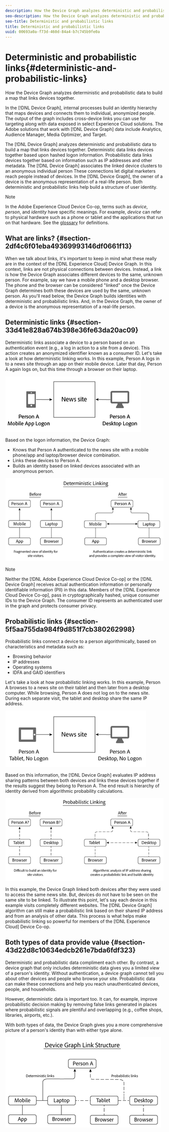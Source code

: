 ```yaml
---
description: How the Device Graph analyzes deterministic and probabilistic data to build a map that links devices together.
seo-description: How the Device Graph analyzes deterministic and probabilistic data to build a map that links devices together.
seo-title: Deterministic and probabilistic links
title: Deterministic and probabilistic links
uuid: 00693a0a-f73d-460d-84a4-b7c745b9fe0a
---
```


# Deterministic and probabilistic links{#deterministic-and-probabilistic-links}

How the Device Graph analyzes deterministic and probabilistic data to build a map that links devices together.

In the [!DNL Device Graph], internal processes build an identity hierarchy that maps devices and connects them to individual, anonymized people. The output of the graph includes cross-device links you can use for targeting along with data exposed in select Experience Cloud solutions. The Adobe solutions that work with [!DNL Device Graph] data include Analytics, Audience Manager, Media Optimizer, and Target.

The [!DNL Device Graph] analyzes deterministic and probabilistic data to build a map that links devices together. Deterministic data links devices together based upon hashed logon information. Probabilistic data links devices together based on information such as IP addresses and other metadata. The [!DNL Device Graph] associates the linked device clusters to an anonymous individual person These connections let digital marketers reach people instead of devices. In the [!DNL Device Graph], the owner of a device is the anonymous representation of a real-life person. Both deterministic and probabilistic links help build a structure of user identity.

>[!NOTE]
>
>In the Adobe Experience Cloud Device Co-op, terms such as *device*, *person*, and *identity* have specific meanings. For example, *device* can refer to physical hardware such as a phone or tablet and the applications that run on that hardware. See the [glossary](../glossary.md#glossgroup-0f47d7fbd76c4759801f565f341a386c) for definitions.

## What are links? {#section-2df4c6f01eba49369993146df0661f13}

When we talk about links, it's important to keep in mind what these really are in the context of the [!DNL Experience Cloud] Device Graph. In this context, links are not physical connections between devices. Instead, a link is how the Device Graph associates different devices to the same, unknown person. For example, say we have a mobile phone and a desktop browser. The phone and the browser can be considered "linked" once the Device Graph determines both these devices are used by the same, unknown person. As you'll read below, the Device Graph builds identities with deterministic and probabilistic links. And, in the Device Graph, the owner of a device is the anonymous representation of a real-life person.

## Deterministic links {#section-33d41e828a674b398e36fe63da20ac09}

Deterministic links associate a device to a person based on an authentication event (e.g., a log in action to a site from a device). This action creates an anonymized identifier known as a consumer ID. Let's take a look at how deterministic linking works. In this example, Person A logs in to a news site through an app on their mobile device. Later that day, Person A again logs on, but this time through a browser on their laptop.

![](assets/link1.png)

Based on the logon information, the Device Graph:

* Knows that Person A authenticated to the news site with a mobile phone/app and laptop/browser device combination. 
* Links these devices to Person A. 
* Builds an identity based on linked devices associated with an anonymous person.

![](assets/link2.png)

>[!NOTE]
>
>Neither the [!DNL Adobe Experience Cloud Device Co-op] or the [!DNL Device Graph] receives actual authentication information or personally identifiable information (PII) in this data. Members of the [!DNL Experience Cloud Device Co-op], pass in cryptographically hashed, unique consumer IDs to the Device Graph. The consumer ID represents an authenticated user in the graph and protects consumer privacy.

## Probabilistic links {#section-5f5aa755da984f9d851f7cb380262998}

Probabilistic links connect a device to a person algorithmically, based on characteristics and metadata such as:

* Browsing behavior 
* IP addresses 
* Operating systems 
* IDFA and GAID identifiers

Let's take a look at how probabilistic linking works. In this example, Person A browses to a news site on their tablet and then later from a desktop computer. While browsing, Person A does not log on to the news site. During each separate visit, the tablet and desktop share the same IP address.

![](assets/link3.png)

Based on this information, the [!DNL Device Graph] evaluates IP address sharing patterns between both devices and links these devices together if the results suggest they belong to Person A. The end result is hierarchy of identity derived from algorithmic probability calculations.

![](assets/link4.png)

In this example, the Device Graph linked both devices after they were used to access the same news site. But, devices do not have to be seen on the same site to be linked. To illustrate this point, let's say each device in this example visits completely different websites. The [!DNL Device Graph] algorithm can still make a probabilistic link based on their shared IP address and from an analysis of other data. This process is what helps make probabilistic linking so powerful for members of the [!DNL Experience Cloud] Device Co-op.

## Both types of data provide value {#section-43d22d8c10634edcb261e7bda6fdf323}

Deterministic and probabilistic data compliment each other. By contrast, a device graph that only includes deterministic data gives you a limited view of a person's identity. Without authentication, a device graph cannot tell you about other devices and people who browse your site. Probabilistic data can make these connections and help you reach unauthenticated devices, people, and households.

However, deterministic data is important too. It can, for example, improve probabilistic decision making by removing false links generated in places where probabilistic signals are plentiful and overlapping (e.g., coffee shops, libraries, airports, etc.).

With both types of data, the Device Graph gives you a more comprehensive picture of a person's identity than with either type alone.

![](assets/link5.png)

